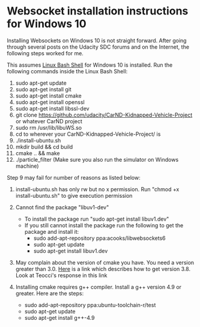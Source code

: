# Websocket installation instructions for Windows 10

Installing Websockets on Windows 10 is not straight forward. After going through several posts on the Udacity SDC forums and on the Internet, the following steps worked for me.

This assumes [Linux Bash Shell](https://www.howtogeek.com/249966/how-to-install-and-use-the-linux-bash-shell-on-windows-10/) for Windows 10 is installed. Run the following commands inside the Linux Bash Shell:
1. sudo apt-get update
2. sudo apt-get install git
3. sudo apt-get install cmake
4. sudo apt-get install openssl
5. sudo apt-get install libssl-dev
6. git clone <https://github.com/udacity/CarND-Kidnapped-Vehicle-Project> or whatever CarND project
7. sudo rm /usr/lib/libuWS.so 
8. cd to wherever your CarND-Kidnapped-Vehicle-Project/ is
9. ./install-ubuntu.sh
10. mkdir build && cd build
11. cmake .. && make
12. ./particle_filter (Make sure you also run the simulator on Windows machine)

Step 9 may fail for number of reasons as listed below:

1. install-ubuntu.sh has only rw but no x permission. Run "chmod +x install-ubuntu.sh" to give execution permission
2. Cannot find the package "libuv1-dev"

	* To install the package run "sudo apt-get install libuv1.dev"
	* If you still cannot install the package run the following to get the package and install it:
		* sudo add-apt-repository ppa:acooks/libwebsockets6
		* sudo apt-get update
		* sudo apt-get install libuv1.dev		
3. May complain about the version of cmake you have. You need a version greater than 3.0. [Here](https://askubuntu.com/questions/355565/how-to-install-latest-cmake-version-in-linux-ubuntu-from-command-line) is a link which describes how to get version 3.8. Look at Teocci's response in this link
4. Installing cmake requires g++ compiler. Install a g++ version 4.9 or greater. Here are the steps:
	* sudo add-apt-repository ppa:ubuntu-toolchain-r/test
	* sudo apt-get update
	* sudo apt-get install g++-4.9
